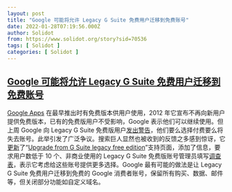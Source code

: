 ```yaml
---
layout: post
title: "Google 可能将允许 Legacy G Suite 免费用户迁移到免费账号"
date: 2022-01-28T07:19:56.000Z
author: Solidot
from: https://www.solidot.org/story?sid=70536
tags: [ Solidot ]
categories: [ Solidot ]
---
```

<!--1643354396000-->
[Google 可能将允许 Legacy G Suite 免费用户迁移到免费账号](https://www.solidot.org/story?sid=70536)
------

<div>
<a href="https://zh.wikipedia.org/wiki/Google_Workspace" target="_blank">Google Apps</a> 在最早推出时有免费版本供用户使用，2012 年它宣布不再向新用户提供免费版本，已有的免费版用户不受影响，Google 表示他们可以继续使用。但上周 Google 向 Legacy G Suite 免费版用户<a href="https://www.solidot.org/story?sid=70441" target="_blank">发出警告</a>，他们要么选择付费要么将失去账号。此举引发了广泛争议。搜索巨人显然也被收到的反馈之多感到惊讶，它<a href="https://arstechnica.com/gadgets/2022/01/google-relents-legacy-g-suite-users-will-be-able-to-migrate-to-free-accounts/">更新</a>了“<a href="https://support.google.com/a/answer/60217#nonbiz&amp;zippy=%2Cwhat-if-i-use-g-suite-legacy-free-edition-for-personal-use-and-dont-want-to-upgrade-to-a-google-workspace-subscription">Upgrade from G Suite legacy free edition</a>”支持页面，添加了信息，要求用户数低于 10 个、非商业使用的 Legacy G Suite 免费版账号管理员填写<a href="https://docs.google.com/forms/d/e/1FAIpQLSeY9yv4WGCHvOiJN4tgt3SdsunaVBoT_6rN8un9Q4_lzBKGeA/viewform" target="_blank">调查表</a>，表示它考虑给这些账号提供更多选择。Google 最有可能的做法是让 Legacy G Suite 免费用户迁移到免费的 Google 消费者账号，保留所有购买、数据、邮件等，但关闭部分功能如自定义域名。
</div>
